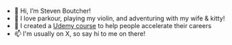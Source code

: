 - 👋 Hi, I’m Steven Boutcher!
- 👀 I love parkour, playing my violin, and adventuring with my wife & kitty!
- 🚀 I created a [Udemy course](https://www.udemy.com/course/elevate-your-team/) to help people accelerate their careers
- 📫 I'm usually on X, so say hi to me on there!

<!---
boutchersj/boutchersj is a ✨ special ✨ repository because its `README.md` (this file) appears on your GitHub profile.
You can click the Preview link to take a look at your changes.
--->
